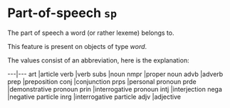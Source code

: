 # Part-of-speech `sp`


The part of speech a word (or rather lexeme) belongs to.

This feature is present on objects of type *word*.

The values consist of an abbreviation, here is the explanation:

---|---
art  |article
verb |verb
subs |noun
nmpr |proper noun
advb |adverb
prep |preposition
conj |conjunction
prps |personal pronoun
prde |demonstrative pronoun
prin |interrogative pronoun
intj |interjection
nega |negative particle
inrg |interrogative particle
adjv |adjective
